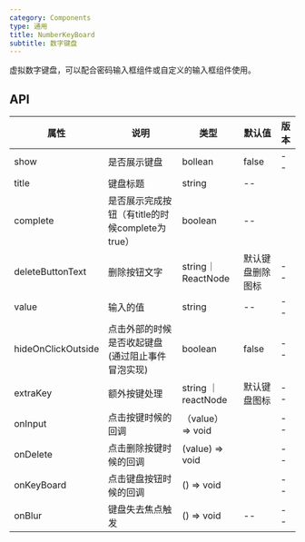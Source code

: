 ```yaml
---
category: Components
type: 通用
title: NumberKeyBoard
subtitle: 数字键盘
---
```


虚拟数字键盘，可以配合密码输入框组件或自定义的输入框组件使用。

## API
| 属性 | 说明 | 类型 | 默认值 | 版本 |
| --- | --- | --- | --- | --- |
|show|是否展示键盘|bollean|false|--|
|title|键盘标题|string|--||
|complete|是否展示完成按钮（有title的时候complete为true）| boolean|--| |
|deleteButtonText|删除按钮文字|string｜ReactNode| 默认键盘删除图标 |--|
|value|输入的值|string|--|--|
|hideOnClickOutside|点击外部的时候是否收起键盘(通过阻止事件冒泡实现)|boolean|false|--|
|extraKey|额外按键处理|string ｜reactNode | 默认键盘图标|--|
|onInput|点击按键时候的回调|（value） => void | | --|
|onDelete|点击删除按键时候的回调| (value) => void | | --|
|onKeyBoard| 点击键盘按钮时候的回调| () => void||--|
|onBlur|键盘失去焦点触发|() => void | --| --|